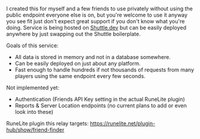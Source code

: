 I created this for myself and a few friends to use privately without using the public endpoint everyone else is on, but you're welcome 
to use it anyway you see fit just don't expect great support if you don't know what you're doing. Service is being hosted on [Shuttle.dev](https://www.shuttle.dev/) but can be
easily deployed anywhere by just swapping out the Shuttle boilerplate.

Goals of this service:
* All data is stored in memory and not in a database somewhere.
* Can be easily deployed on just about any platform.
* Fast enough to handle hundreds if not thousands of requests from many players using the same endpoint every few seconds.

Not implemented yet:
* Authentication (Friends API Key setting in the actual RuneLite plugin)
* Reports & Server Location endpoints (no current plans to add or even look into these)

RuneLite plugin this relay targets:
https://runelite.net/plugin-hub/show/friend-finder
